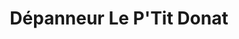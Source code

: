 ---
title: "Dépanneur Le P'Tit Donat"
url: /edmundston/depanneur-le-ptit-donat/
shop: convenience
---